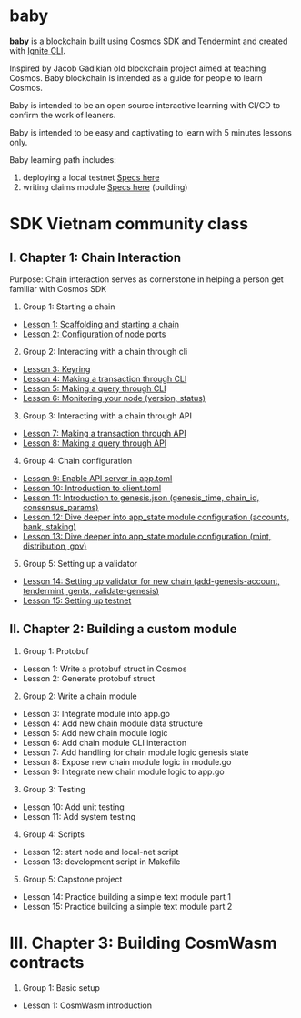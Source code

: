 # baby
**baby** is a blockchain built using Cosmos SDK and Tendermint and created with [Ignite CLI](https://ignite.com/cli).

Inspired by Jacob Gadikian old blockchain project aimed at teaching Cosmos. Baby blockchain is intended as a guide for people to learn Cosmos.

Baby is intended to be an open source interactive learning with CI/CD to confirm the work of leaners.

Baby is intended to be easy and captivating to learn with 5 minutes lessons only.

Baby learning path includes:
1. deploying a local testnet [Specs here](specs/testnet_spec.md)
2. writing claims module [Specs here](specs/claims_module_spec.md) (building)

# SDK Vietnam community class

## I. Chapter 1: Chain Interaction

Purpose: Chain interaction serves as cornerstone in helping a person get familiar with Cosmos SDK

1. Group 1: Starting a chain

- [Lesson 1: Scaffolding and starting a chain](docs/chapter_1/group_1/lesson_1.md)
- [Lesson 2: Configuration of node ports](docs/chapter_1/group_1/lesson_2.md)

2. Group 2: Interacting with a chain through cli

- [Lesson 3: Keyring](docs/chapter_1/group_2/lesson_3.md)
- [Lesson 4: Making a transaction through CLI](docs/chapter_1/group_2/lesson_4.md)
- [Lesson 5: Making a query through CLI](docs/chapter_1/group_2/lesson_5.md)
- [Lesson 6: Monitoring your node (version, status)](docs/chapter_1/group_2/lesson_6.md)

3. Group 3: Interacting with a chain through API

- [Lesson 7: Making a transaction through API](docs/chapter_1/group_3/lesson_7.md)
- [Lesson 8: Making a query through API](docs/chapter_1/group_3/lesson_8.md)

4. Group 4: Chain configuration

- [Lesson 9: Enable API server in app.toml](docs/chapter_1/group_4/lesson_9.md)
- [Lesson 10: Introduction to client.toml](docs/chapter_1/group_4/lesson_10.md)
- [Lesson 11: Introduction to genesis.json (genesis_time, chain_id, consensus_params)](docs/chapter_1/group_4/lesson_11.md)
- [Lesson 12: Dive deeper into app_state module configuration (accounts, bank, staking)](docs/chapter_1/group_4/lesson_12.md)
- [Lesson 13: Dive deeper into app_state module configuration (mint, distribution, gov)](docs/chapter_1/group_4/lesson_13.md)

5. Group 5: Setting up a validator
- [Lesson 14: Setting up validator for new chain (add-genesis-account, tendermint, gentx, validate-genesis)](docs/chapter_1/group_5/lesson_14.md)
- [Lesson 15: Setting up testnet](docs/chapter_1/group_5/lesson_15.md)

## II. Chapter 2: Building a custom module

1. Group 1: Protobuf
- Lesson 1: Write a protobuf struct in Cosmos
- Lesson 2: Generate protobuf struct
  
2. Group 2: Write a chain module
- Lesson 3: Integrate module into app.go
- Lesson 4: Add new chain module data structure
- Lesson 5: Add new chain module logic
- Lesson 6: Add chain module CLI interaction
- Lesson 7: Add handling for chain module logic genesis state
- Lesson 8: Expose new chain module logic in module.go
- Lesson 9: Integrate new chain module logic to app.go
  
3. Group 3: Testing
- Lesson 10: Add unit testing
- Lesson 11: Add system testing
  
4. Group 4: Scripts
- Lesson 12: start node and local-net script
- Lesson 13: development script in Makefile
  
5. Group 5: Capstone project
- Lesson 14: Practice building a simple text module part 1
- Lesson 15: Practice building a simple text module part 2

# III. Chapter 3: Building CosmWasm contracts
1. Group 1: Basic setup
- Lesson 1: CosmWasm introduction